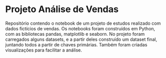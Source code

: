 # Projeto Análise de Vendas

Repositório contendo o notebook de um projeto de estudos realizado com dados fictícios de vendas. Os notebooks foram construídos em Python, com as bibliotecas pandas, matplotlib e seaborn. 
No projeto foram carregados alguns datasets, e a partir deles construído um dataset final, juntando todos a partir de chaves primárias. Também foram criadas visualizações para facilitar a análise.
